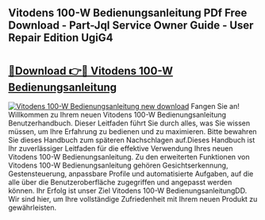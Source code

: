 ## Vitodens 100-W Bedienungsanleitung PDf Free Download - Part-JqI Service Owner Guide - User Repair Edition UgiG4

# <h2><a href="http://df5slco.blite.top/?on=Vitodens+100-W+Bedienungsanleitung">🔗Download 👉🔴 Vitodens 100-W Bedienungsanleitung</a></h2>

[![Vitodens 100-W Bedienungsanleitung new download](https://i.imgur.com/lujVjoI.png)](http://df5slco.blite.top/?on=Vitodens+100-W+Bedienungsanleitung)
Fangen Sie an! Willkommen zu Ihrem neuen Vitodens 100-W Bedienungsanleitung Benutzerhandbuch. Dieser Leitfaden führt Sie durch alles, was Sie wissen müssen, um Ihre Erfahrung zu bedienen und zu maximieren. Bitte bewahren Sie dieses Handbuch zum späteren Nachschlagen auf.Dieses Handbuch ist Ihr zuverlässiger Leitfaden für die effektive Verwendung Ihres neuen Vitodens 100-W Bedienungsanleitung. Zu den erweiterten Funktionen von Vitodens 100-W Bedienungsanleitung gehören Gesichtserkennung, Gestensteuerung, anpassbare Profile und automatisierte Aufgaben, auf die alle über die Benutzeroberfläche zugegriffen und angepasst werden können. Ihr Erfolg ist unser Ziel Vitodens 100-W BedienungsanleitungDD. Wir sind hier, um Ihre vollständige Zufriedenheit mit Ihrem neuen Produkt zu gewährleisten.
